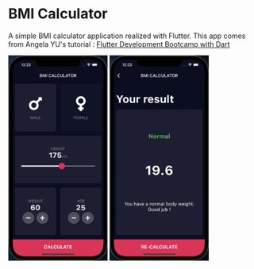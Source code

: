 # BMI Calculator

A simple BMI calculator application realized with Flutter.
This app comes from Angela YU's tutorial : [Flutter Development Bootcamp with Dart](https://www.udemy.com/course/flutter-bootcamp-with-dart/)

<img src="assets/input.png" width="200"> <img src="assets/result.png" width="200">
